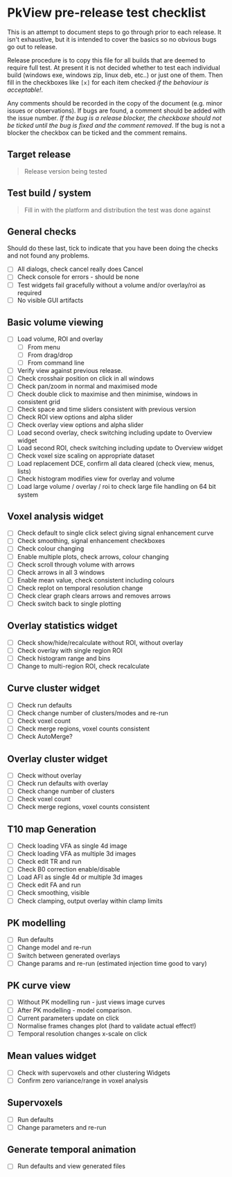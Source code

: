 # PkView pre-release test checklist

This is an attempt to document steps to go through prior to each release.
It isn't exhaustive, but it is intended to cover the basics so no obvious
bugs go out to release.

Release procedure is to copy this file for all builds that are deemed to
require full test. At present it is not decided whether to test each
individual build (windows exe, windows zip, linux deb, etc..) or just one of
them. Then fill in the checkboxes like `[x]` for each item checked *if the
behaviour is acceptable!*.

Any comments should be recorded in the copy of the document (e.g. minor
issues or observations). If bugs are
found, a comment should be added with the issue number. *If the bug is a release
blocker, the checkboxe should not be ticked until the bug is
fixed and the comment removed*. If the bug is not a blocker the checkbox can be
ticked and the comment remains.

## Target release

> Release version being tested

## Test build / system

> Fill in with the platform and distribution the test was done against

## General checks

Should do these last, tick to indicate that you have been doing the checks and
not found any problems.

- [ ] All dialogs, check cancel really does Cancel
- [ ] Check console for errors - should be none
- [ ] Test widgets fail gracefully without a volume and/or overlay/roi as required
- [ ] No visible GUI artifacts

## Basic volume viewing

- [ ] Load volume, ROI and overlay
  - [ ] From menu
  - [ ] From drag/drop
  - [ ] From command line
- [ ] Verify view against previous release.
- [ ] Check crosshair position on click in all windows
- [ ] Check pan/zoom in normal and maximised mode
- [ ] Check double click to maximise and then minimise, windows in consistent grid
- [ ] Check space and time sliders consistent with previous version
- [ ] Check ROI view options and alpha slider
- [ ] Check overlay view options and alpha slider
- [ ] Load second overlay, check switching including update to Overview widget
- [ ] Load second ROI, check switching including update to Overview widget
- [ ] Check voxel size scaling on appropriate dataset
- [ ] Load replacement DCE, confirm all data cleared (check view, menus, lists)
- [ ] Check histogram modifies view for overlay and volume
- [ ] Load large volume / overlay / roi to check large file handling on 64 bit system

## Voxel analysis widget

- [ ] Check default to single click select giving signal enhancement curve
- [ ] Check smoothing, signal enhancement checkboxes
- [ ] Check colour changing
- [ ] Enable multiple plots, check arrows, colour changing
- [ ] Check scroll through volume with arrows
- [ ] Check arrows in all 3 windows
- [ ] Enable mean value, check consistent including colours
- [ ] Check replot on temporal resolution change
- [ ] Check clear graph clears arrows and removes arrows
- [ ] Check switch back to single plotting

## Overlay statistics widget

- [ ] Check show/hide/recalculate without ROI, without overlay
- [ ] Check overlay with single region ROI
- [ ] Check histogram range and bins
- [ ] Change to multi-region ROI, check recalculate

## Curve cluster widget

- [ ] Check run defaults
- [ ] Check change number of clusters/modes and re-run
- [ ] Check voxel count
- [ ] Check merge regions, voxel counts consistent
- [ ] Check AutoMerge?

## Overlay cluster widget

- [ ] Check without overlay
- [ ] Check run defaults with overlay
- [ ] Check change number of clusters
- [ ] Check voxel count
- [ ] Check merge regions, voxel counts consistent

## T10 map Generation

- [ ] Check loading VFA as single 4d image
- [ ] Check loading VFA as multiple 3d images
- [ ] Check edit TR and run
- [ ] Check B0 correction enable/disable
- [ ] Load AFI as single 4d or multiple 3d images
- [ ] Check edit FA and run
- [ ] Check smoothing, visible
- [ ] Check clamping, output overlay within clamp limits

## PK modelling

- [ ] Run defaults
- [ ] Change model and re-run
- [ ] Switch between generated overlays
- [ ] Change params and re-run (estimated injection time good to vary)

## PK curve view

- [ ] Without PK modelling run - just views image curves
- [ ] After PK modelling - model comparison.
- [ ] Current parameters update on click
- [ ] Normalise frames changes plot (hard to validate actual effect!)
- [ ] Temporal resolution changes x-scale on click

## Mean values widget

- [ ] Check with supervoxels and other clustering Widgets
- [ ] Confirm zero variance/range in voxel analysis

## Supervoxels

- [ ] Run defaults
- [ ] Change parameters and re-run

## Generate temporal animation

- [ ] Run defaults and view generated files
